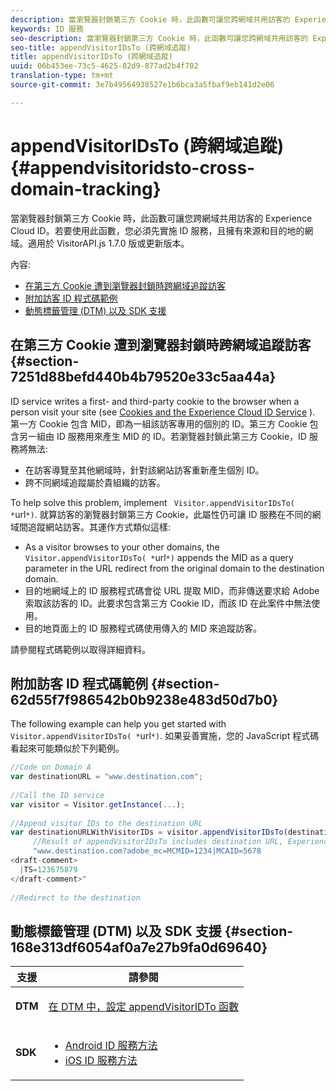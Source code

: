 ```yaml
---
description: 當瀏覽器封鎖第三方 Cookie 時，此函數可讓您跨網域共用訪客的 Experience Cloud ID。若要使用此函數，您必須先實施 ID 服務，且擁有來源和目的地的網域。適用於 VisitorAPI.js 1.7.0 版或更新版本。
keywords: ID 服務
seo-description: 當瀏覽器封鎖第三方 Cookie 時，此函數可讓您跨網域共用訪客的 Experience Cloud ID。若要使用此函數，您必須先實施 ID 服務，且擁有來源和目的地的網域。適用於 VisitorAPI.js 1.7.0 版或更新版本。
seo-title: appendVisitorIDsTo (跨網域追蹤)
title: appendVisitorIDsTo (跨網域追蹤)
uuid: 06b453ee-73c5-4625-82d9-877ad2b4f702
translation-type: tm+mt
source-git-commit: 3e7b49564938527e1b6bca3a5fbaf9eb141d2e06

---
```



# appendVisitorIDsTo (跨網域追蹤){#appendvisitoridsto-cross-domain-tracking}

當瀏覽器封鎖第三方 Cookie 時，此函數可讓您跨網域共用訪客的 Experience Cloud ID。若要使用此函數，您必須先實施 ID 服務，且擁有來源和目的地的網域。適用於 VisitorAPI.js 1.7.0 版或更新版本。

內容:

<ul class="simplelist"> 
 <li> <a href="../../library/get-set/appendvisitorid.md#section-7251d88befd440b4b79520e33c5aa44a" format="dita" scope="local"> 在第三方 Cookie 遭到瀏覽器封鎖時跨網域追蹤訪客 </a> </li> 
 <li> <a href="../../library/get-set/appendvisitorid.md#section-62d55f7f986542b0b9238e483d50d7b0" format="dita" scope="local"> 附加訪客 ID 程式碼範例 </a> </li> 
 <li> <a href="../../library/get-set/appendvisitorid.md#section-168e313df6054af0a7e27b9fa0d69640" format="dita" scope="local"> 動態標籤管理 (DTM) 以及 SDK 支援 </a> </li> 
</ul>

## 在第三方 Cookie 遭到瀏覽器封鎖時跨網域追蹤訪客 {#section-7251d88befd440b4b79520e33c5aa44a}

ID service writes a first- and third-party cookie to the browser when a person visit your site (see [Cookies and the Experience Cloud ID Service](../../introduction/cookies.md) ). 第一方 Cookie 包含 MID，即為一組該訪客專用的個別的 ID。第三方 Cookie 包含另一組由 ID 服務用來產生 MID 的 ID。若瀏覽器封鎖此第三方 Cookie，ID 服務將無法:

* 在訪客導覽至其他網域時，針對該網站訪客重新產生個別 ID。
* 跨不同網域追蹤屬於貴組織的訪客。

To help solve this problem, implement ` Visitor.appendVisitorIDsTo( *`url`*)`. 就算訪客的瀏覽器封鎖第三方 Cookie，此屬性仍可讓 ID 服務在不同的網域間追蹤網站訪客。其運作方式類似這樣:

* As a visitor browses to your other domains, the ` Visitor.appendVisitorIDsTo( *`url`*)` appends the MID as a query parameter in the URL redirect from the original domain to the destination domain.
* 目的地網域上的 ID 服務程式碼會從 URL 提取 MID，而非傳送要求給 Adobe 索取該訪客的 ID。此要求包含第三方 Cookie ID，而該 ID 在此案件中無法使用。
* 目的地頁面上的 ID 服務程式碼使用傳入的 MID 來追蹤訪客。

請參閱程式碼範例以取得詳細資料。

## 附加訪客 ID 程式碼範例 {#section-62d55f7f986542b0b9238e483d50d7b0}

The following example can help you get started with ` Visitor.appendVisitorIDsTo( *`url`*)`. 如果妥善實施，您的 JavaScript 程式碼看起來可能類似於下列範例。

```js
//Code on Domain A 
var destinationURL = "www.destination.com"; 
 
//Call the ID service 
var visitor = Visitor.getInstance(...); 
 
//Append visitor IDs to the destination URL 
var destinationURLWithVisitorIDs = visitor.appendVisitorIDsTo(destinationURL); 
     //Result of appendVisitorIDsTo includes destination URL, Experience Cloud ID (MCMID), and Analytics ID (MCAID) 
     "www.destination.com?adobe_mc=MCMID=1234|MCAID=5678 
<draft-comment>
  |TS=123675879 
</draft-comment>" 
 
//Redirect to the destination
```

## 動態標籤管理 (DTM) 以及 SDK 支援 {#section-168e313df6054af0a7e27b9fa0d69640}

<table id="table_6E7152B4FD2B4C4D8C9477C68204C4FF"> 
 <thead> 
  <tr> 
   <th colname="col1" class="entry"> 支援 </th> 
   <th colname="col2" class="entry"> 請參閱 </th> 
  </tr> 
 </thead>
 <tbody> 
  <tr> 
   <td colname="col1"> <p> <b>DTM</b> </p> </td> 
   <td colname="col2"> <p> <a href="https://helpx.adobe.com/dtm/kb/how-to-set-marketing-cloud-id-service-helper-function-in-adobe-d.html" format="https" scope="external"> 在 DTM 中，設定 appendVisitorIDTo 函數 </a> </p> </td> 
  </tr> 
  <tr> 
   <td colname="col1"> <p> <b>SDK</b> </p> </td> 
   <td colname="col2"> 
    <ul id="ul_9D7933FF68EE4C71BAE999B3747F8398"> 
     <li id="li_9036C76AAECC4E639C23020C0C9F2AF8"> <a href="https://marketing.adobe.com/resources/help/en_US/mobile/android/mc_methods.html" format="https" scope="external"> Android ID 服務方法 </a> </li> 
     <li id="li_E49D357905584674BFDFE348345B3849"> <a href="https://marketing.adobe.com/resources/help/en_US/mobile/ios/mc_methods.html" format="https" scope="external"> iOS ID 服務方法 </a> </li> 
    </ul> </td> 
  </tr> 
 </tbody> 
</table>

